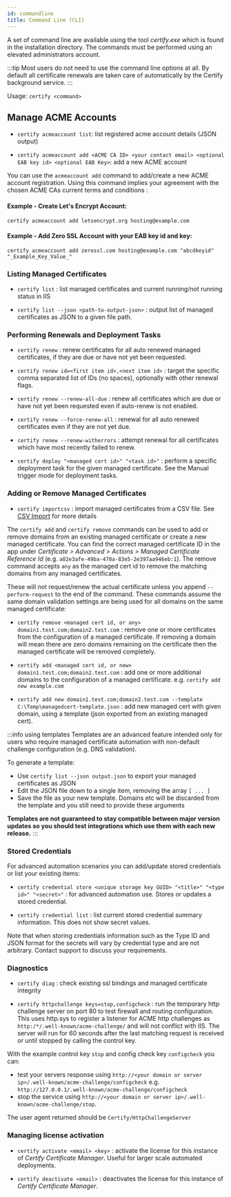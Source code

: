 ```yaml
---
id: commandline
title: Command Line (CLI)
---
```


A set of command line are available using the tool _certify.exe_ which is found in the installation directory. The commands must be performed using an elevated administrators account.

:::tip
Most users do not need to use the command line options at all. By default all certificate renewals are taken care of automatically by the Certify background service.
:::

Usage: `certify <command>`

## Manage ACME Accounts

- `certify acmeaccount list`: list registered acme account details (JSON output)

- `certify acmeaccount add <ACME CA ID> <your contact email> <optional EAB key id> <optional EAB Key>`: add a new ACME account

You can use the `acmeaccount add` command to add/create a new ACME account registration. Using this command implies your agreement with the chosen ACME CAs current terms and conditions :

#### Example - Create Let's Encrypt Account:

`certify acmeaccount add letsencrypt.org hosting@example.com`

#### Example - Add Zero SSL Account with your EAB key id and key:

`certify acmeaccount add zerossl.com hosting@example.com "abcdkeyid" "_Example_Key_Value_"`

### Listing Managed Certificates

- `certify list` : list managed certificates and current running/not running status in IIS

- `certify list --json <path-to-output-json>` : output list of managed certificates as JSON to a given file path.

### Performing Renewals and Deployment Tasks

- `certify renew` : renew certificates for all auto renewed managed certificates, if they are due or have not yet been requested.

- `certify renew id=<first item id>,<next item id>` : target the specific comma separated list of IDs (no spaces), optionally with other renewal flags.

- `certify renew --renew-all-due` : renew all certificates which are due or have not yet been requested even if auto-renew is not enabled.

- `certify renew --force-renew-all` : renewal for all auto renewed certificates even if they are not yet due.

- `certify renew --renew-witherrors` : attempt renewal for all certificates which have most recently failed to renew.

- `certify deploy "<managed cert id>" "<task id>"` : perform a specific deployment task for the given managed certificate. See the Manual trigger mode for deployment tasks.

### Adding or Remove Managed Certificates

- `certify importcsv` : import managed certificates from a CSV file. See [CSV Import](csv-import.md) for more details

The `certify add` and `certify remove` commands can be used to add or remove domains from an existing managed certificate or create a new managed certificate. You can find the correct managed certificate ID in the app under _Certificate > Advanced > Actions > Managed Certificate Reference Id_ (e.g. `a02e3afe-49ba-470a-83e5-2e397aa946eb:1`). The remove command accepts `any` as the managed cert id to remove the matching domains from any managed certificates.

These will not request/renew the actual certificate unless you append `--perform-request` to the end of the command. These commands assume the same domain validation settings are being used for all domains on the same managed certificate:

- `certify remove <managed cert id, or any> domain1.test.com;domain2.test.com` : remove one or more certificates from the configuration of a managed certificate. If removing a domain will mean there are zero domains remaining on the certificate then the managed certificate will be removed completely.

- `certify add <managed cert id, or new> domain1.test.com;domain2.test.com` : add one or more additional domains to the configuration of a managed certificate. e.g. `certify add new example.com`

- `certify add new domain1.test.com;domain2.test.com --template C:\Temp\managedcert-template.json` : add new managed cert with given domain, using a template (json exported from an existing managed cert). 

:::info using templates
Templates are an advanced feature intended only for users who require managed certificate automation with non-default challenge configuration (e.g. DNS validation).

To generate a template:
- Use `certify list --json output.json` to export your managed certificates as JSON
- Edit the JSON file down to a single item, removing the array `[ ... ]`
- Save the file as your new template. Domains etc will be discarded from the template and you still need to provide these arguments

**Templates are not guaranteed to stay compatible between major version updates so you should test integrations which use them with each new release.**
:::


### Stored Credentials
For advanced automation scenarios you can add/update stored credentials or list your existing items:

- `certify credential store <unique storage key GUID> "<title>" "<type id>" "<secret>"` : for advanced automation use. Stores or updates a stored credential.

- `certify credential list` : list current stored credential summary information. This does not show secret values.

Note that when storing credentials information such as the Type ID and JSON format for the secrets will vary by credential type and are not arbitrary. Contact support to discuss your requirements.

### Diagnostics

- `certify diag` : check existing ssl bindings and managed certificate integrity

- `certify httpchallenge keys=stop,configcheck` : run the temporary http challenge server on port 80 to test firewall and routing configuration. This uses http.sys to register a listener for ACME http challenges as `http:/*/.well-known/acme-challenge/` and will not conflict with IIS. The server will run for 60 seconds after the last matching request is received or until stopped by calling the control key. 

With the example control key `stop` and config check key `configcheck` you can:
- test your servers response using `http://<your domain or server ip>/.well-known/acme-challenge/configcheck` e.g. `http://127.0.0.1/.well-known/acme-challenge/configcheck`  
- stop the service using `http://<your domain or server ip>/.well-known/acme-challenge/stop`. 

The user agent returned should be `Certify/HttpChallengeServer`

### Managing license activation

- `certify activate <email> <key>` : activate the license for this instance of *Certify Certificate Manager*. Useful for larger scale automated deployments.

- `certify deactivate <email>` : deactivates the license for this instance of *Certify Certificate Manager*.
